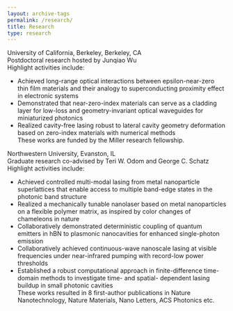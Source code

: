 ```yaml
---
layout: archive-tags
permalink: /research/
title: Research
type: research
---
```


University of California, Berkeley, Berkeley, CA  
Postdoctoral research hosted by Junqiao Wu  
    Highlight activities include:  
-   Achieved long-range optical interactions between epsilon-near-zero thin film materials and their analogy to superconducting proximity effect in electronic systems  
-   Demonstrated that near-zero-index materials can serve as a cladding layer for low-loss and geometry-invariant optical waveguides for miniaturized photonics  
-   Realized cavity-free lasing robust to lateral cavity geometry deformation based on zero-index materials with numerical methods  
These works are funded by the Miller research fellowship.  

Northwestern University, Evanston, IL                                                                                                   
Graduate research co-advised by Teri W. Odom and George C. Schatz   
    Highlight activities include:   
-   Achieved controlled multi-modal lasing from metal nanoparticle superlattices that enable access to multiple band-edge states in the photonic band structure  
-   Realized a mechanically tunable nanolaser based on metal nanoparticles on a flexible polymer matrix, as inspired by color changes of chameleons in nature  
-   Collaboratively demonstrated deterministic coupling of quantum emitters in hBN to plasmonic nanocavities for enhanced single-photon emission  
-   Collaboratively achieved continuous-wave nanoscale lasing at visible frequencies under near-infrared pumping with record-low power thresholds  
-   Established a robust computational approach in finite-difference time-domain methods to investigate time- and spatial- dependent lasing buildup in small photonic cavities  
These works resulted in 8 first-author publications in Nature Nanotechnology, Nature Materials, Nano Letters, ACS Photonics etc.  
